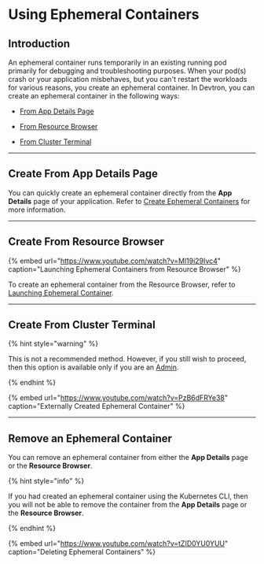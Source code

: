 # Using Ephemeral Containers

## Introduction

An ephemeral container runs temporarily in an existing running pod primarily for debugging and troubleshooting purposes. When your pod(s) crash or your application misbehaves, but you can't restart the workloads for various reasons, you create an ephemeral container.  In Devtron, you can create an ephemeral container in the following ways:

* [From App Details Page](#create-from-app-details-page)

* [From Resource Browser](#create-from-resource-browser)

* [From Cluster Terminal](#create-from-cluster-terminal)

---

## Create From App Details Page

You can quickly create an ephemeral container directly from the **App Details** page of your application. Refer to [Create Ephemeral Containers](app-resource-management.md#create-ephemeral-containers) for more information.

---

## Create From Resource Browser

{% embed url="https://www.youtube.com/watch?v=Ml19i29Ivc4" caption="Launching Ephemeral Containers from Resource Browser" %}

To create an ephemeral container from the Resource Browser, refer to [Launching Ephemeral Container](../resource-browser/pods.md#launching-ephemeral-container). 

---

## Create From Cluster Terminal

{% hint style="warning" %}

This is not a recommended method. However, if you still wish to proceed, then this option is available only if you are an [Admin](../global-configurations/authorization/user-access.md).

{% endhint %}

{% embed url="https://www.youtube.com/watch?v=PzB6dFRYe38" caption="Externally Created Ephemeral Container" %}

---

## Remove an Ephemeral Container

You can remove an ephemeral container from either the **App Details** page or the **Resource Browser**.

{% hint style="info" %}

If you had created an ephemeral container using the Kubernetes CLI, then you will not be able to remove the container from the **App Details** page or the **Resource Browser**.

{% endhint %}

{% embed url="https://www.youtube.com/watch?v=tZID0YU0YUU" caption="Deleting Ephemeral Containers" %}